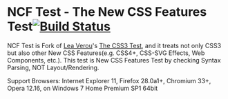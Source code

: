 # NCF Test - The New CSS Features Test[![Build Status](https://travis-ci.org/syoichi/ncftest.png?branch=gh-pages)](https://travis-ci.org/syoichi/ncftest)

NCF Test is Fork of [Lea Verou](http://lea.verou.me/)'s [The CSS3 Test](http://css3test.com/), and it treats not only CSS3 but also other New CSS Features(e.g. CSS4+, CSS-SVG Effects, Web Components, etc.). This test is New CSS Features Test by checking Syntax Parsing, NOT Layout/Rendering.

Support Browsers: Internet Explorer 11, Firefox 28.0a1+, Chromium 33+, Opera 12.16, on Windows 7 Home Premium SP1 64bit
